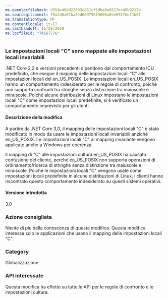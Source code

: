 ```yaml
---
ms.openlocfilehash: d35de48dd22003c851cf5dba9e8517ec48b9217b
ms.sourcegitcommit: 79a2d6a07ba4ed08979819666a0ee6927bbf1b01
ms.translationtype: MT
ms.contentlocale: it-IT
ms.lasthandoff: 11/28/2019
ms.locfileid: "74567776"
---
```

### <a name="c-locale-maps-to-the-invariant-locale"></a>Le impostazioni locali "C" sono mappate alle impostazioni locali invariabili

.NET Core 2,2 e versioni precedenti dipendono dal comportamento ICU predefinito, che esegue il mapping delle impostazioni locali "C" alle impostazioni locali del en_US_POSIX. Le impostazioni locali en_US_POSIX hanno un comportamento indesiderato per le regole di confronto, poiché non supporta confronti tra stringhe senza distinzione tra maiuscole e minuscole. Poiché alcune distribuzioni di Linux impostano le impostazioni locali "C" come impostazioni locali predefinite, si è verificato un comportamento imprevisto per gli utenti.

#### <a name="change-description"></a>Descrizione della modifica

A partire da .NET Core 3,0, il mapping delle impostazioni locali "C" è stato modificato in modo da usare le impostazioni locali invariabili anziché en_US_POSIX. Le impostazioni locali "C" al mapping invariante vengono applicate anche a Windows per coerenza.

Il mapping di "C" alle impostazioni cultura en_US_POSIX ha causato confusione del cliente, perché en_US_POSIX non supporta operazioni di ordinamento/ricerca di stringhe senza distinzione tra maiuscole e minuscole. Poiché le impostazioni locali "C" vengono usate come impostazioni locali predefinite in alcune distribuzioni di Linux, i clienti hanno riscontrato questo comportamento indesiderato su questi sistemi operativi.

#### <a name="version-introduced"></a>Versione introdotta

3.0

### <a name="recommended-action"></a>Azione consigliata

Niente di più della conoscenza di questa modifica. Questa modifica interessa solo le applicazioni che usano il mapping delle impostazioni locali "C".

### <a name="category"></a>Category

Globalizzazione

### <a name="affected-apis"></a>API interessate

Questa modifica ha effetto su tutte le API per le regole di confronto e le impostazioni cultura.

<!--

-->
